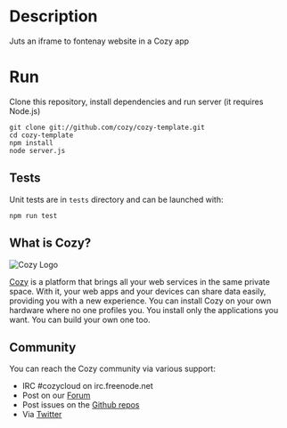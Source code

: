 # Description

Juts an iframe to fontenay website in a Cozy app

# Run

Clone this repository, install dependencies and run server (it requires Node.js)

    git clone git://github.com/cozy/cozy-template.git
    cd cozy-template
    npm install
    node server.js

## Tests

Unit tests are in `tests` directory and can be launched with:

    npm run test

## What is Cozy?

![Cozy Logo](https://raw.github.com/cozy/cozy-setup/gh-pages/assets/images/happycloud.png)

[Cozy](http://cozy.io) is a platform that brings all your web services in the
same private space.  With it, your web apps and your devices can share data
easily, providing you
with a new experience. You can install Cozy on your own hardware where no one
profiles you. You install only the applications you want. You can build your
own one too.

## Community

You can reach the Cozy community via various support:

* IRC #cozycloud on irc.freenode.net
* Post on our [Forum](https://forum.cozy.io)
* Post issues on the [Github repos](https://github.com/cozy/)
* Via [Twitter](http://twitter.com/mycozycloud)
